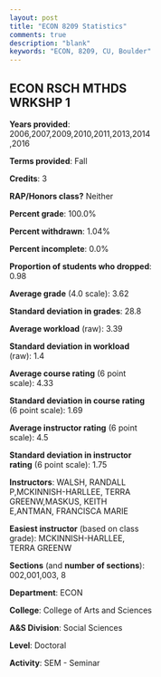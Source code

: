 ```yaml
---
layout: post
title: "ECON 8209 Statistics"
comments: true
description: "blank"
keywords: "ECON, 8209, CU, Boulder"
--- 
```

<head>
<script src="https://ajax.googleapis.com/ajax/libs/jquery/2.1.3/jquery.min.js"></script>
<script src="https://dl.dropboxusercontent.com/s/pc42nxpaw1ea4o9/highcharts.js?dl=0"></script>
<!-- <script src="../assets/js/highcharts.js"></script> -->
<style type="text/css">@font-face {
	font-family: "Bebas Neue";
	src: url(https://www.filehosting.org/file/details/544349/BebasNeue%20Regular.otf) format("opentype");
	}
	h1.Bebas { 
		font-family: "Bebas Neue", Verdana, Tahoma;
	}
</style>
</head>
<body>
	<div id="container" style="float: right; width: 45%; height: 88%; margin-left: 2.5%; margin-right: 2.5%;"></div>
	<script language="JavaScript">
		$(document).ready(function() {
		var chart = {type: 'column'};
		var title = {text: 'Grade Distribution'};
		var xAxis = {categories: ['A','B','C','D','F'],crosshair: true};
		var yAxis = {min: 0,title: {text: 'Percentage'}};
		var tooltip = {headerFormat: '<center><b><span style="font-size:20px">{point.key}</span></b></center>',
		               pointFormat: '<td style="padding:0"><b>{point.y:.1f}%</b></td>',
		               footerFormat: '</table>',shared: true,useHTML: true};
		var plotOptions = {column: {pointPadding: 0.0,borderWidth: 0}};  
		var credits = {enabled: false};var series= [{name: 'Percent',data: [75.25,20.79,1.98,0.0,1.98,]}];
		var json = {};
		json.chart = chart;
		json.title = title;
		json.tooltip = tooltip;
		json.xAxis = xAxis;
		json.yAxis = yAxis;  
		json.series = series;
		json.plotOptions = plotOptions;  
		json.credits = credits;
		$('#container').highcharts(json);
	});
	</script>
</body>
			   
## ECON RSCH MTHDS WRKSHP 1

**Years provided**: 2006,2007,2009,2010,2011,2013,2014,2016

**Terms provided**: Fall

**Credits**: 3

**RAP/Honors class?** Neither

**Percent grade**: 100.0%

**Percent withdrawn**: 1.04%

**Percent incomplete**: 0.0%

**Proportion of students who dropped**: 0.98

**Average grade** (4.0 scale): 3.62

**Standard deviation in grades**: 28.8

**Average workload** (raw): 3.39

**Standard deviation in workload** (raw): 1.4

**Average course rating** (6 point scale): 4.33

**Standard deviation in course rating** (6 point scale): 1.69

**Average instructor rating** (6 point scale): 4.5

**Standard deviation in instructor rating** (6 point scale): 1.75

**Instructors**: WALSH, RANDALL P,MCKINNISH-HARLLEE, TERRA GREENW,MASKUS, KEITH E,ANTMAN, FRANCISCA MARIE

**Easiest instructor** (based on class grade): MCKINNISH-HARLLEE, TERRA GREENW

**Sections** (and **number of sections**): 002,001,003, 8

**Department**: ECON

**College**: College of Arts and Sciences

**A&S Division**: Social Sciences

**Level**: Doctoral

**Activity**: SEM - Seminar